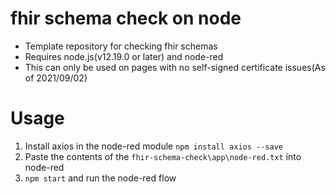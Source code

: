 # fhir schema check on node
- Template repository for checking fhir schemas<br>
- Requires node.js(v12.19.0 or later) and node-red
- This can only be used on pages with no self-signed certificate issues(As of 2021/09/02)


# Usage
  1. Install axios in the node-red module `npm install axios --save`<br>
  2. Paste the contents of the `fhir-schema-check\app\node-red.txt` into node-red <br>
  3. `npm start` and run the node-red flow

